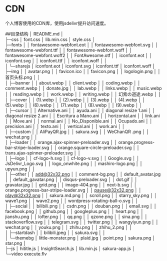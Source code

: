 # CDN

个人博客使用的CDN库，使用jsdelivr提升访问速度。

##目录结构
│  README.md
│  
├─css
│      font.css
│      lib.min.css
│      style.css
│      
├─fonts
│  │  fontawesome-webfont.eot
│  │  fontawesome-webfont.svg
│  │  fontawesome-webfont.ttf
│  │  fontawesome-webfont.woff
│  │  fontawesome-webfont.woff2
│  │  FontAwesome.otf
│  │  iconfont.eot
│  │  iconfont.svg
│  │  iconfont.ttf
│  │  iconfont.woff
│  │  
│  └─sharejs
│          iconfont.eot
│          iconfont.svg
│          iconfont.ttf
│          iconfont.woff
│          
├─img
│  │  avatar.png
│  │  favicon.ico
│  │  favicon.png
│  │  logologin.png
│  │  首页头标.png
│  │  
│  ├─banner
│  │      about.webp
│  │      client.webp
│  │      coding.webp
│  │      comment.webp
│  │      donate.jpg
│  │      lab.webp
│  │      links.webp
│  │      music.webp
│  │      reading.webp
│  │      work.webp
│  │      writing.webp
│  │      幻紫の道途.webp
│  │      
│  ├─cover
│  │      (1).webp
│  │      (2).webp
│  │      (3).webp
│  │      (4).webp
│  │      (5).webp
│  │      (6).webp
│  │      (7).webp
│  │      (8).webp
│  │      (9).webp
│  │      
│  ├─cursor
│  │      Alternative.ani
│  │      ayuda.ani
│  │      diagonal resize 1.ani
│  │      diagonal resize 2.ani
│  │      Escritura a Mano.ani
│  │      horizontal.ani
│  │      link.ani
│  │      Move.ani
│  │      normal.ani
│  │      No_Disponible.ani
│  │      Ocupado.ani
│  │      precision.ani
│  │      texto.ani
│  │      vertical.ani
│  │      work.ani
│  │      
│  ├─custom
│  │      AliPayQR.jpg
│  │      sakura.svg
│  │      WeChanQR .png
│  │      wechat.png
│  │      
│  ├─loader
│  │      orange.ajax-spinner-preloader.svg
│  │      orange.progress-bar-stripe-loader.svg
│  │      orange.square-circle-preloader.svg
│  │      trans.ajax-spinner-preloader.svg
│  │      
│  ├─logo
│  │      cf-logo-h.svg
│  │      cf-logo-v.svg
│  │      Google.svg
│  │      JsDelivr_Logo.svg
│  │      logo_onwhite.png
│  │      mashiro-logo.png
│  │      upyun.png
│  │      
│  ├─other
│  │      add@32x32.png
│  │      comment-bg.png
│  │      default_avatar.jpg
│  │      default_gavatar.png
│  │      disqus-preloader.svg
│  │      dot.gif
│  │      gravatar.jpg
│  │      grid.png
│  │      image-404.png
│  │      next-b.svg
│  │      orange.progress-bar-stripe-loader.svg
│  │      pause@32x32.png
│  │      play@32x32.png
│  │      sakura.md.png
│  │      scroll.png
│  │      starry_sky.png
│  │      wave1.png
│  │      wave2.png
│  │      wordpress-rotating-ball-o.svg
│  │      
│  ├─social
│  │      bilibili.png
│  │      csdn.png
│  │      douban.png
│  │      email.svg
│  │      facebook.png
│  │      github.png
│  │      googleplus.png
│  │      heart.png
│  │      jianshu.png
│  │      lofter.png
│  │      qq.png
│  │      qzone.png
│  │      sina.png
│  │      stackoverflow.svg
│  │      telegram.svg
│  │      twitter.png
│  │      wangyiyun.png
│  │      wechat.png
│  │      youku.png
│  │      zhihu.png
│  │      zhihu_2.png
│  │      
│  ├─startdash
│  │      bilibili.jpeg
│  │      sakura.svg
│  │      
│  └─themebg
│          little-monster.png
│          plaid.jpg
│          point.png
│          sakura.png
│          star.png
│          
├─js
│      hititle.js
│      InsightSearch.js
│      lib.min.js
│      sakura-app.js
│      
└─video
        execute.flv